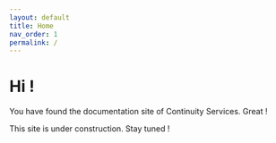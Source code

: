 ```yaml
---
layout: default
title: Home
nav_order: 1
permalink: /
---
```


# Hi !
You have found the documentation site of Continuity Services. Great !

This site is under construction. Stay tuned !
